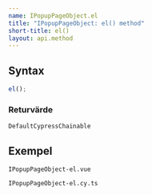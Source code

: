 ```yaml
---
name: IPopupPageObject.el
title: "IPopupPageObject: el() method"
short-title: el()
layout: api.method
---
```


## Syntax

```ts nocompile nolint
el();
```

### Returvärde

`DefaultCypressChainable`

## Exempel

```import static
IPopupPageObject-el.vue
```

```import
IPopupPageObject-el.cy.ts
```
